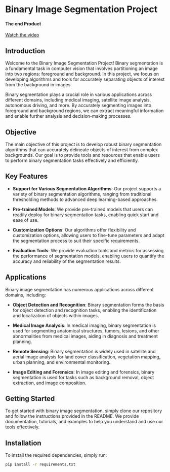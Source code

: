 # Binary Image Segmentation Project
#### The end Product
[Watch the video](https://youtu.be/i0ffV9FnE1s)

## Introduction

Welcome to the Binary Image Segmentation Project! Binary segmentation is a fundamental task in computer vision that involves partitioning an image into two regions: foreground and background. In this project, we focus on developing algorithms and tools for accurately separating objects of interest from the background in images.

Binary segmentation plays a crucial role in various applications across different domains, including medical imaging, satellite image analysis, autonomous driving, and more. By accurately segmenting images into foreground and background regions, we can extract meaningful information and enable further analysis and decision-making processes.

## Objective

The main objective of this project is to develop robust binary segmentation algorithms that can accurately delineate objects of interest from complex backgrounds. Our goal is to provide tools and resources that enable users to perform binary segmentation tasks effectively and efficiently.

## Key Features

- **Support for Various Segmentation Algorithms**: Our project supports a variety of binary segmentation algorithms, ranging from traditional thresholding methods to advanced deep learning-based approaches.
  
- **Pre-trained Models**: We provide pre-trained models that users can readily deploy for binary segmentation tasks, enabling quick start and ease of use.

- **Customization Options**: Our algorithms offer flexibility and customization options, allowing users to fine-tune parameters and adapt the segmentation process to suit their specific requirements.

- **Evaluation Tools**: We provide evaluation tools and metrics for assessing the performance of segmentation models, enabling users to quantify the accuracy and reliability of the segmentation results.

## Applications

Binary image segmentation has numerous applications across different domains, including:

- **Object Detection and Recognition**: Binary segmentation forms the basis for object detection and recognition tasks, enabling the identification and localization of objects within images.

- **Medical Image Analysis**: In medical imaging, binary segmentation is used for segmenting anatomical structures, tumors, lesions, and other abnormalities from medical images, aiding in diagnosis and treatment planning.

- **Remote Sensing**: Binary segmentation is widely used in satellite and aerial image analysis for land cover classification, vegetation mapping, urban planning, and environmental monitoring.

- **Image Editing and Forensics**: In image editing and forensics, binary segmentation is used for tasks such as background removal, object extraction, and image composition.

## Getting Started

To get started with binary image segmentation, simply clone our repository and follow the instructions provided in the README. We provide documentation, tutorials, and examples to help you understand and use our tools effectively.


## Installation

To install the required dependencies, simply run:

```bash
pip install -r requirements.txt
